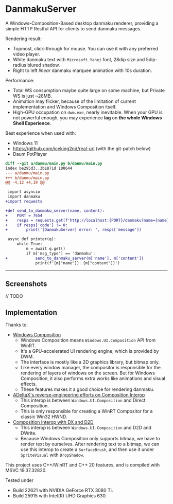 
# DanmakuServer

A Windows-Composition-Based desktop danmaku renderer, providing a simple 
HTTP Restful API for clients to send danmaku messages.

Rendering result:

* Topmost, click-through for mouse. You can use it with any preferred
  video player.
* White danmaku text with `Microsoft Yahei` font, 28dip size and
  5dip-radius blured shadow.
* Right to left *linear* danmaku marquee animation with 10s duration.

Performance:

* Total WS consumption maybe quite large on some machine, but Private WS is
  just ~28MB.
* Animation may flicker, because of the limitation of current implementation
  and Windows Composition itself.
* High-GPU occupation on `dwm.exe`, nearly inevitable. When your GPU is not
  powerful enough, you may experience **lag** on **the whole Windows Shell Experience**.

Best experience when used with:

- Windows 11
- https://github.com/iceking2nd/real-url (with the git-patch below)
- Daum PotPlayer

```diff
diff --git a/danmu/main.py b/danmu/main.py
index be295d3..3b1871d 100644
--- a/danmu/main.py
+++ b/danmu/main.py
@@ -4,12 +4,19 @@

 import asyncio
 import danmaku
+import requests

+def send_to_danmaku_server(name, content):
+    PORT = 7654
+    resps = requests.get(f'http://localhost:{PORT}/danmaku?name={name}&content={content}').json()
+    if resps['code'] != 0:
+        print('[DanmakuServer] error: ', resps['message'])

 async def printer(q):
     while True:
         m = await q.get()
         if m['msg_type'] == 'danmaku':
+            send_to_danmaku_server(m['name'], m['content'])
             print(f'{m["name"]}：{m["content"]}')


```

---

## Screenshots

// TODO

## Implementation

Thanks to:

* [Windows Composition](https://docs.microsoft.com/en-us/windows/uwp/composition/)
  * Windows Composition means `Windows.UI.Composition` API from WinRT.
  * It's a GPU-accelerated UI rendering engine, which is provided by DWM.
  * The interface is mostly like a 2D graphics library, but bitmap only.
  * Like every window manager, the compositor is responsible for the rendering
	of layers of windows on the screen. But for Windows Composition, it also
	performs extra works like animations and visual effects.
  * These features makes it a good choice for rendering danmaku.
* [ADeltaX's reverse-engineering efforts on Composition Interop](https://blog.adeltax.com/interopcompositor-and-coredispatcher/)
  * This interop is between `Windows.UI.Composition` and Direct Composition.
  * This is only responsible for creating a WinRT Compositor for a classic Win32 HWND.
* [Composition Interop with DX and D2D](https://learn.microsoft.com/en-us/windows/uwp/composition/composition-native-interop#cwinrt-usage-example)
  * This interop is between `Windows.UI.Composition` and D2D and DWrite.
  * Because Windows Composition only supports bitmap, we have to render text
    by ourselves. After rendering text to a bitmap, we can use this interop
	to create a `SurfaceBrush`, and then use it under `SpriteVisual` with `DropShadow`.

This project uses C++/WinRT and C++ 20 features, and is compiled with MSVC 19.37.32820.

Tested under 

* Build 22621 with NVIDIA GeForce RTX 3080 Ti.
* Build 25915 with Intel(R) UHD Graphics 630.
